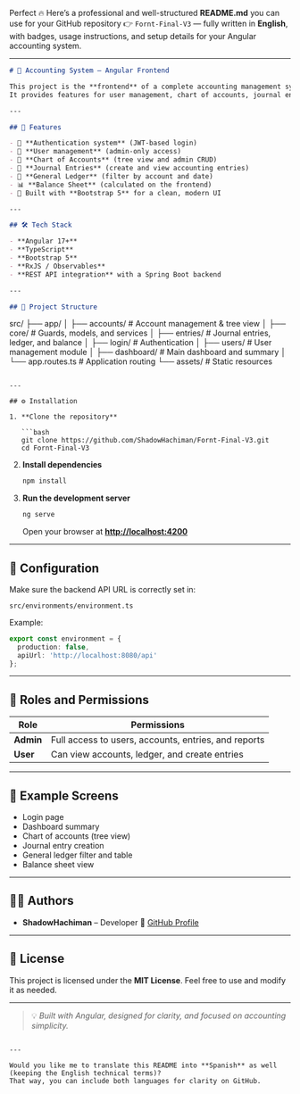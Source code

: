 Perfect 🔥 Here’s a professional and well-structured **README.md** you can use for your GitHub repository
👉 `Fornt-Final-V3` — fully written in **English**, with badges, usage instructions, and setup details for your Angular accounting system.

---

```markdown
# 🧾 Accounting System – Angular Frontend

This project is the **frontend** of a complete accounting management system built with **Angular**.  
It provides features for user management, chart of accounts, journal entries, general ledger, and balance sheet visualization.

---

## 🚀 Features

- 🔐 **Authentication system** (JWT-based login)
- 👥 **User management** (admin-only access)
- 🧮 **Chart of Accounts** (tree view and admin CRUD)
- 🧾 **Journal Entries** (create and view accounting entries)
- 📘 **General Ledger** (filter by account and date)
- 📊 **Balance Sheet** (calculated on the frontend)
- 🎨 Built with **Bootstrap 5** for a clean, modern UI

---

## 🛠️ Tech Stack

- **Angular 17+**
- **TypeScript**
- **Bootstrap 5**
- **RxJS / Observables**
- **REST API integration** with a Spring Boot backend

---

## 📂 Project Structure

```

src/
├── app/
│   ├── accounts/        # Account management & tree view
│   ├── core/            # Guards, models, and services
│   ├── entries/         # Journal entries, ledger, and balance
│   ├── login/           # Authentication
│   ├── users/           # User management module
│   ├── dashboard/       # Main dashboard and summary
│   └── app.routes.ts    # Application routing
└── assets/              # Static resources

````

---

## ⚙️ Installation

1. **Clone the repository**

   ```bash
   git clone https://github.com/ShadowHachiman/Fornt-Final-V3.git
   cd Fornt-Final-V3
````

2. **Install dependencies**

   ```bash
   npm install
   ```

3. **Run the development server**

   ```bash
   ng serve
   ```

   Open your browser at **[http://localhost:4200](http://localhost:4200)**

---

## 🔧 Configuration

Make sure the backend API URL is correctly set in:

```
src/environments/environment.ts
```

Example:

```typescript
export const environment = {
  production: false,
  apiUrl: 'http://localhost:8080/api'
};
```

---

## 👑 Roles and Permissions

| Role      | Permissions                                          |
| --------- | ---------------------------------------------------- |
| **Admin** | Full access to users, accounts, entries, and reports |
| **User**  | Can view accounts, ledger, and create entries        |

---

## 📘 Example Screens

* Login page
* Dashboard summary
* Chart of accounts (tree view)
* Journal entry creation
* General ledger filter and table
* Balance sheet view

---

## 🧑‍💻 Authors

* **ShadowHachiman** – Developer
  🔗 [GitHub Profile](https://github.com/ShadowHachiman)

---

## 📄 License

This project is licensed under the **MIT License**.
Feel free to use and modify it as needed.

---

> 💡 *Built with Angular, designed for clarity, and focused on accounting simplicity.*

```

---

Would you like me to translate this README into **Spanish** as well (keeping the English technical terms)?  
That way, you can include both languages for clarity on GitHub.
```
